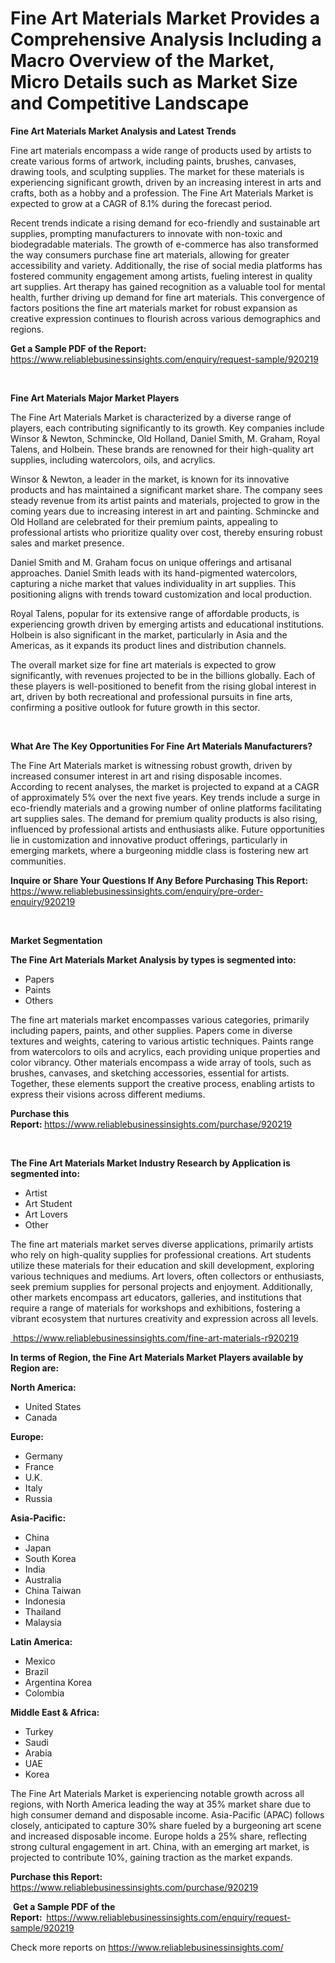 <p><h1>Fine Art Materials Market Provides a Comprehensive Analysis Including a Macro Overview of the Market, Micro Details such as Market Size and Competitive Landscape</h1></p><p><strong>Fine Art Materials Market Analysis and Latest Trends</strong></p>
<p><p>Fine art materials encompass a wide range of products used by artists to create various forms of artwork, including paints, brushes, canvases, drawing tools, and sculpting supplies. The market for these materials is experiencing significant growth, driven by an increasing interest in arts and crafts, both as a hobby and a profession. The Fine Art Materials Market is expected to grow at a CAGR of 8.1% during the forecast period.</p><p>Recent trends indicate a rising demand for eco-friendly and sustainable art supplies, prompting manufacturers to innovate with non-toxic and biodegradable materials. The growth of e-commerce has also transformed the way consumers purchase fine art materials, allowing for greater accessibility and variety. Additionally, the rise of social media platforms has fostered community engagement among artists, fueling interest in quality art supplies. Art therapy has gained recognition as a valuable tool for mental health, further driving up demand for fine art materials. This convergence of factors positions the fine art materials market for robust expansion as creative expression continues to flourish across various demographics and regions.</p></p>
<p><strong>Get a Sample PDF of the Report:&nbsp;</strong> <a href="https://www.reliablebusinessinsights.com/enquiry/request-sample/920219?utm_campaign=2319&utm_medium=2&utm_source=Github&utm_content=ia&utm_term=06032025&utm_id=fine-art-materials">https://www.reliablebusinessinsights.com/enquiry/request-sample/920219</a></p>
<p>&nbsp;</p>
<p><strong>Fine Art Materials Major Market Players</strong></p>
<p><p>The Fine Art Materials Market is characterized by a diverse range of players, each contributing significantly to its growth. Key companies include Winsor & Newton, Schmincke, Old Holland, Daniel Smith, M. Graham, Royal Talens, and Holbein. These brands are renowned for their high-quality art supplies, including watercolors, oils, and acrylics.</p><p>Winsor & Newton, a leader in the market, is known for its innovative products and has maintained a significant market share. The company sees steady revenue from its artist paints and materials, projected to grow in the coming years due to increasing interest in art and painting. Schmincke and Old Holland are celebrated for their premium paints, appealing to professional artists who prioritize quality over cost, thereby ensuring robust sales and market presence.</p><p>Daniel Smith and M. Graham focus on unique offerings and artisanal approaches. Daniel Smith leads with its hand-pigmented watercolors, capturing a niche market that values individuality in art supplies. This positioning aligns with trends toward customization and local production. </p><p>Royal Talens, popular for its extensive range of affordable products, is experiencing growth driven by emerging artists and educational institutions. Holbein is also significant in the market, particularly in Asia and the Americas, as it expands its product lines and distribution channels.</p><p>The overall market size for fine art materials is expected to grow significantly, with revenues projected to be in the billions globally. Each of these players is well-positioned to benefit from the rising global interest in art, driven by both recreational and professional pursuits in fine arts, confirming a positive outlook for future growth in this sector.</p></p>
<p>&nbsp;</p>
<p><strong>What Are The Key Opportunities For Fine Art Materials Manufacturers?</strong></p>
<p><p>The Fine Art Materials market is witnessing robust growth, driven by increased consumer interest in art and rising disposable incomes. According to recent analyses, the market is projected to expand at a CAGR of approximately 5% over the next five years. Key trends include a surge in eco-friendly materials and a growing number of online platforms facilitating art supplies sales. The demand for premium quality products is also rising, influenced by professional artists and enthusiasts alike. Future opportunities lie in customization and innovative product offerings, particularly in emerging markets, where a burgeoning middle class is fostering new art communities.</p></p>
<p><strong>Inquire or Share Your Questions If Any Before Purchasing This Report:</strong> <a href="https://www.reliablebusinessinsights.com/enquiry/pre-order-enquiry/920219?utm_campaign=2319&utm_medium=2&utm_source=Github&utm_content=ia&utm_term=06032025&utm_id=fine-art-materials">https://www.reliablebusinessinsights.com/enquiry/pre-order-enquiry/920219</a></p>
<p>&nbsp;</p>
<p><strong>Market Segmentation</strong></p>
<p><strong>The Fine Art Materials Market Analysis by types is segmented into:</strong></p>
<p><ul><li>Papers</li><li>Paints</li><li>Others</li></ul></p>
<p><p>The fine art materials market encompasses various categories, primarily including papers, paints, and other supplies. Papers come in diverse textures and weights, catering to various artistic techniques. Paints range from watercolors to oils and acrylics, each providing unique properties and color vibrancy. Other materials encompass a wide array of tools, such as brushes, canvases, and sketching accessories, essential for artists. Together, these elements support the creative process, enabling artists to express their visions across different mediums.</p></p>
<p><strong>Purchase this Report:&nbsp;</strong><a href="https://www.reliablebusinessinsights.com/purchase/920219?utm_campaign=2319&utm_medium=2&utm_source=Github&utm_content=ia&utm_term=06032025&utm_id=fine-art-materials">https://www.reliablebusinessinsights.com/purchase/920219</a></p>
<p>&nbsp;</p>
<p><strong>The Fine Art Materials Market Industry Research by Application is segmented into:</strong></p>
<p><ul><li>Artist</li><li>Art Student</li><li>Art Lovers</li><li>Other</li></ul></p>
<p><p>The fine art materials market serves diverse applications, primarily artists who rely on high-quality supplies for professional creations. Art students utilize these materials for their education and skill development, exploring various techniques and mediums. Art lovers, often collectors or enthusiasts, seek premium supplies for personal projects and enjoyment. Additionally, other markets encompass art educators, galleries, and institutions that require a range of materials for workshops and exhibitions, fostering a vibrant ecosystem that nurtures creativity and expression across all levels.</p></p>
<p><a href="https://www.reliablebusinessinsights.com/fine-art-materials-r920219?utm_campaign=2319&utm_medium=2&utm_source=Github&utm_content=ia&utm_term=06032025&utm_id=fine-art-materials">&nbsp;https://www.reliablebusinessinsights.com/fine-art-materials-r920219</a></p>
<p><strong>In terms of Region, the Fine Art Materials Market Players available by Region are:</strong></p>
<p>
    <p> <strong> North America: </strong>
        <ul>
            <li>United States</li>
            <li>Canada</li>
        </ul>
        </p> 
    <p> <strong> Europe: </strong>
        <ul>
            <li>Germany</li>
            <li>France</li>
            <li>U.K.</li>
            <li>Italy</li>
            <li>Russia</li>
        </ul>
        </p> 
    <p> <strong> Asia-Pacific: </strong>
        <ul>
            <li>China</li>
            <li>Japan</li>
            <li>South Korea</li>
            <li>India</li>
            <li>Australia</li>
            <li>China Taiwan</li>
            <li>Indonesia</li>
            <li>Thailand</li>
            <li>Malaysia</li>
        </ul>
        </p> 
    <p> <strong> Latin America: </strong>
        <ul>
            <li>Mexico</li>
            <li>Brazil</li>
            <li>Argentina Korea</li>
            <li>Colombia</li>
        </ul>
        </p> 
    <p> <strong> Middle East & Africa: </strong>
        <ul>
            <li>Turkey</li>
            <li>Saudi</li>
            <li>Arabia</li>
            <li>UAE</li>
            <li>Korea</li>
        </ul>
    </p>
    </p>
<p><p>The Fine Art Materials Market is experiencing notable growth across all regions, with North America leading the way at 35% market share due to high consumer demand and disposable income. Asia-Pacific (APAC) follows closely, anticipated to capture 30% share fueled by a burgeoning art scene and increased disposable income. Europe holds a 25% share, reflecting strong cultural engagement in art. China, with an emerging art market, is projected to contribute 10%, gaining traction as the market expands.</p></p>
<p><strong>Purchase this Report: </strong><a href="https://www.reliablebusinessinsights.com/purchase/920219?utm_campaign=2319&utm_medium=2&utm_source=Github&utm_content=ia&utm_term=06032025&utm_id=fine-art-materials">https://www.reliablebusinessinsights.com/purchase/920219</a></p>
<p>&nbsp;<strong>Get a Sample PDF of the Report:&nbsp;&nbsp;</strong><a href="https://www.reliablebusinessinsights.com/enquiry/request-sample/920219?utm_campaign=2319&utm_medium=2&utm_source=Github&utm_content=ia&utm_term=06032025&utm_id=fine-art-materials">https://www.reliablebusinessinsights.com/enquiry/request-sample/920219</a></p>
<p><strong></strong></p>
<p>Check more reports on <a href="https://www.reliablebusinessinsights.com/?utm_campaign=2319&utm_medium=2&utm_source=Github&utm_content=ia&utm_term=06032025&utm_id=fine-art-materials">https://www.reliablebusinessinsights.com/</a></p>